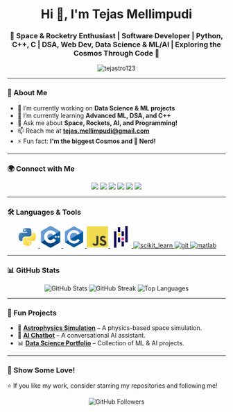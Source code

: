 ### <h1 align="center">Hi 👋, I'm Tejas Mellimpudi</h1>
<h3 align="center">🚀 Space & Rocketry Enthusiast | Software Developer | Python, C++, C | DSA, Web Dev, Data Science & ML/AI | Exploring the Cosmos Through Code 🌌</h3>

<p align="center"> <img src="https://komarev.com/ghpvc/?username=tejastro123&label=Profile%20views&color=0e75b6&style=flat" alt="tejastro123" /> </p>

---

### 🚀 About Me
- 🔭 I’m currently working on **Data Science & ML projects**
- 🌱 I’m currently learning **Advanced ML, DSA, and C++**
- 💬 Ask me about **Space, Rockets, AI, and Programming!**
- 📫 Reach me at **tejas.mellimpudi@gmail.com**
- ⚡ Fun fact: **I'm the biggest Cosmos and 🚀 Nerd!**

---

### 🌍 Connect with Me
<p align="center">
<a href="https://twitter.com/tejas.m" target="_blank"><img src="https://img.shields.io/badge/Twitter-%231DA1F2.svg?&style=for-the-badge&logo=twitter&logoColor=white" /></a>
<a href="https://linkedin.com/in/tejas-mellimpudi" target="_blank"><img src="https://img.shields.io/badge/LinkedIn-%230077B5.svg?&style=for-the-badge&logo=linkedin&logoColor=white" /></a>
<a href="https://kaggle.com/mellimpuditejas" target="_blank"><img src="https://img.shields.io/badge/Kaggle-%23008080.svg?&style=for-the-badge&logo=kaggle&logoColor=white" /></a>
<a href="https://instagram.com/tejas_astro_x" target="_blank"><img src="https://img.shields.io/badge/Instagram-%23E4405F.svg?&style=for-the-badge&logo=instagram&logoColor=white" /></a>
<a href="https://www.youtube.com/c/mellimpudi_tejas" target="_blank"><img src="https://img.shields.io/badge/YouTube-%23FF0000.svg?&style=for-the-badge&logo=youtube&logoColor=white" /></a>
<a href="https://www.leetcode.com/tejas-mellimpudi" target="_blank"><img src="https://img.shields.io/badge/LeetCode-%23FFA116.svg?&style=for-the-badge&logo=leetcode&logoColor=white" /></a>
</p>

---

### 🛠️ Languages & Tools
<p align="center">
<a href="https://www.python.org" target="_blank"> <img src="https://raw.githubusercontent.com/devicons/devicon/master/icons/python/python-original.svg" alt="python" width="50" height="50"/> </a>
<a href="https://www.w3schools.com/cpp/" target="_blank"> <img src="https://raw.githubusercontent.com/devicons/devicon/master/icons/cplusplus/cplusplus-original.svg" alt="cplusplus" width="50" height="50"/> </a>
<a href="https://www.cprogramming.com/" target="_blank"> <img src="https://raw.githubusercontent.com/devicons/devicon/master/icons/c/c-original.svg" alt="c" width="50" height="50"/> </a>
<a href="https://developer.mozilla.org/en-US/docs/Web/JavaScript" target="_blank"> <img src="https://raw.githubusercontent.com/devicons/devicon/master/icons/javascript/javascript-original.svg" alt="javascript" width="50" height="50"/> </a>
<a href="https://pandas.pydata.org/" target="_blank"> <img src="https://raw.githubusercontent.com/devicons/devicon/master/icons/pandas/pandas-original.svg" alt="pandas" width="50" height="50"/> </a>
<a href="https://scikit-learn.org/" target="_blank"> <img src="https://upload.wikimedia.org/wikipedia/commons/0/05/Scikit_learn_logo_small.svg" alt="scikit_learn" width="50" height="50"/> </a>
<a href="https://git-scm.com/" target="_blank"> <img src="https://www.vectorlogo.zone/logos/git-scm/git-scm-icon.svg" alt="git" width="50" height="50"/> </a>
<a href="https://www.mathworks.com/" target="_blank"> <img src="https://upload.wikimedia.org/wikipedia/commons/2/21/Matlab_Logo.png" alt="matlab" width="50" height="50"/> </a>
</p>

---

### 📊 GitHub Stats
<p align="center">
<img src="https://github-readme-stats.vercel.app/api?username=tejastro123&show_icons=true&theme=radical" alt="GitHub Stats" />
<img src="https://github-readme-streak-stats.herokuapp.com/?user=tejastro123&theme=radical" alt="GitHub Streak" />
<img src="https://github-readme-stats.vercel.app/api/top-langs/?username=tejastro123&layout=compact&theme=radical" alt="Top Languages" />
</p>

---

### 🚀 Fun Projects
- 🌌 **[Astrophysics Simulation](https://github.com/tejastro123/astro-sim)** – A physics-based space simulation.
- 🤖 **[AI Chatbot](https://github.com/tejastro123/ai-chatbot)** – A conversational AI assistant.
- 📊 **[Data Science Portfolio](https://github.com/tejastro123/ds-projects)** – Collection of ML & AI projects.

---

### 🌟 Show Some Love!
⭐ If you like my work, consider starring my repositories and following me!

<p align="center"> 
<img src="https://img.shields.io/github/followers/tejastro123?label=Follow&style=social" alt="GitHub Followers" /> 
</p>
